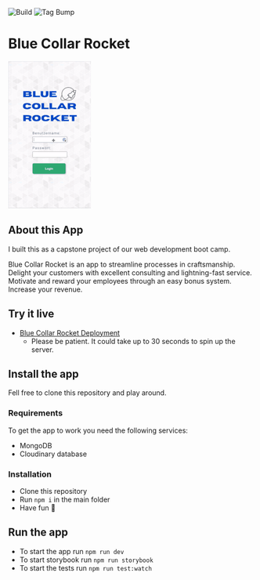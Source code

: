 ![Build](https://github.com/mhstrkmp/blue-collar-rocket/workflows/Node.js%20CI/badge.svg)
![Tag Bump](https://github.com/mhstrkmp/blue-collar-rocket/workflows/Tag%20Bump/badge.svg)

# Blue Collar Rocket

![Image of Blue Collar Rocket App](BlueCollarRocket.gif)

## About this App

I built this as a capstone project of our web development boot camp.

Blue Collar Rocket is an app to streamline processes in craftsmanship. Delight your customers with excellent consulting and lightning-fast service. Motivate and reward your employees through an easy bonus system. Increase your revenue.

## Try it live

- [Blue Collar Rocket Deployment](https://blue-collar-rocket.herokuapp.com/)
  - Please be patient. It could take up to 30 seconds to spin up the server.

## Install the app

Fell free to clone this repository and play around.

### Requirements

To get the app to work you need the following services:

- MongoDB
- Cloudinary database

### Installation

- Clone this repository
- Run `npm i` in the main folder
- Have fun 🚀

## Run the app

- To start the app run `npm run dev`
- To start storybook run `npm run storybook`
- To start the tests run `npm run test:watch`
